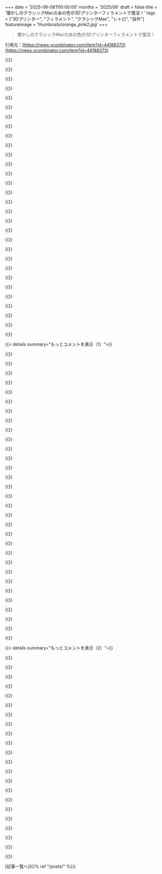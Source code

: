 +++
date = '2025-06-08T00:00:00'
months = '2025/06'
draft = false
title = '懐かしのクラシックMacのあの色が3Dプリンターフィラメントで復活！'
tags = ["3Dプリンター", "フィラメント", "クラシックMac", "レトロ", "自作"]
featureimage = 'thumbnails/orange_pink2.jpg'
+++

> 懐かしのクラシックMacのあの色が3Dプリンターフィラメントで復活！

引用元：[https://news.ycombinator.com/item?id=44188373](https://news.ycombinator.com/item?id=44188373)




{{<matomeQuote body="Keep It Simpleっていう本の序文によると、Appleのデザインを担当したEsslingerは「Snow White」っていう新しい色を提案したんだって。<br>これはApple IIcで初採用されて、その後のApple製品のベースになったらしい。<br>Macintosh SEでやっと導入されたって書いてあるよ。<br>https://arnoldsche.com/en/vergriffen/keep-it-simple/<br>https://archive.org/details/keepitsimpleearl0000essl/" userName="leoc" createdAt="2025/06/09 15:01:19" color="#785bff">}}




{{<matomeQuote body="Esslingerの本は本人談だけど、「Snow White」って色じゃなくてデザイン言語のこととしてよく見るんだよね。<br>Apple IIcで使われたのは「Fog」って色で、後のPlatinumとは違うよ。<br>IIcとIIc Plusの色を比べた画像を見てみて。<br>https://i0.wp.com/lowendmac.com/wp-content/uploads/iic-and-i..." userName="JeremyHerrman" createdAt="2025/06/09 21:02:46" color="#38d3d3">}}




{{<matomeQuote body="ありがとう！<br>Snow White（デザイン言語）とPlatinum（Appleデバイスのプラスチックの色）をなんで間違えるんだろうって不思議に思ってたんだよね。" userName="leakycap" createdAt="2025/06/10 02:33:53" color="">}}




{{<matomeQuote body="PolymakerのPanchroma Matte WhiteもクラシックMacのプラスチックの色にかなり近いよ。<br>記事にフィラメントのリンクがなかったから、代わりにここ貼っとくね。<br>https://polarfilament.com/products/retro-platinum-pla-1kg-1-..." userName="wpm" createdAt="2025/06/09 04:36:06" color="#38d3d3">}}




{{<matomeQuote body="Panchroma Matte WhiteじゃなくてPanchroma Muted Whiteのことだね。<br>AppleのPlatinum色には似てるけど、RGBコードで決めたせいか実際の色はかなり違うよ。<br>それより何より、フィラメントとしては質が悪すぎる。<br>層間接着性が全然なくて、印刷にめっちゃ時間無駄にしたんだ。" userName="zargon" createdAt="2025/06/09 08:04:42" color="#ff5733">}}




{{<matomeQuote body="うん、その通り、Muted Whiteのことだよ。<br>俺の安物のEnder 3クローンだと、そこまで大きな問題はなかったけどね。<br>225℃でベッドは60℃（最初の層の後55℃）で印刷してるよ。<br>Zオフセット以外のトラブルは特にないかな。" userName="wpm" createdAt="2025/06/09 15:35:41" color="">}}




{{<matomeQuote body="ベッドの接着には問題ないんだけど、印刷物がめっちゃもろいんだよ。<br>ちょっとしたことで剥がれちゃう。<br>230℃でファン速度最大20＼%くらいだと層間の接着は少し良くなるけど、その設定だと細かい部分は印刷できないしね。" userName="zargon" createdAt="2025/06/09 19:47:38" color="#785bff">}}




{{<matomeQuote body="https://youtube.com/watch?v=Grd_a4oi7qU<br>これ、すごくクールな動画だよ。<br>クラシックMacみたいなデザインの自作PCで、失われたプロトタイプみたいなんだ。<br>動画ではケースの色を再現するために塗装してたけど、この新しいフィラメントがあれば塗装いらなかったね。" userName="TazeTSchnitzel" createdAt="2025/06/09 10:47:29" color="#45d325">}}




{{<matomeQuote body="いいね！<br>Soulcircuit Piletっていう製品にちょっと似てる感じだね。<br>https://soulscircuit.com/pilet" userName="WillAdams" createdAt="2025/06/09 13:26:48" color="">}}




{{<matomeQuote body="古いMacを動かすための現代ハードは色々あるんだよね。記事のBlueSCSIは俺も使ってて、35年前のSCSIドライブから古いソースを救出したんだ。Mac Portableのバッテリー交換とか、古いMacBookのUSB電源ケーブルとかもあるし、今は3Dプリンターでベゼルとかも作ってる人がいるなんて、マジでクールだね。" userName="JKCalhoun" createdAt="2025/06/09 00:56:25" color="#ff33a1">}}




{{<matomeQuote body="その古いSCSIデバイス、今の機器にフルバックアップしたの？古いSCSIは今のメディアと比べてめっちゃ小さいだろうから、バックアップ後の余った容量はどうしたの？" userName="dylan604" createdAt="2025/06/09 01:15:03" color="">}}




{{<matomeQuote body="そうそう、ドライブは20か40MBだったかな。全部SDカードに移したよ。もし古いシェアウェアゲームのソースコードに興味ある人がいたら、この機会にいくつかディスクイメージ作ったんだ。Basilisk IIみたいな今のMacエミュレーターから使えるよ。ここに一つあるから見てみてね！<br>https://github.com/EngineersNeedArt/SoftDorothy-UnfinishedTa..." userName="JKCalhoun" createdAt="2025/06/09 02:24:22" color="#785bff">}}




{{<matomeQuote body="あのスクリーンショット見たら、GliderとかPararenaが懐かしくなったなー。兄貴と俺、Gliderのスコアでめっちゃ競ってたんだよね。" userName="hoistbypetard" createdAt="2025/06/09 11:01:11" color="">}}




{{<matomeQuote body="めっちゃクールだね！オリジナルのシェアウェアGliderは時間忘れて遊んだなー。Githubリポジトリ読んだら、Dorothy softとKansasの繋がりが納得できたわ。あのロゴ、脳に焼き付いてるんだよね。親の前でゲームやるのいつも緊張したけど、実は親父がGliderめっちゃうまかったんだ（笑）" userName="Kstile" createdAt="2025/06/09 11:07:46" color="">}}




{{<matomeQuote body="これいい感じだね。Soft Dorothyって名前、超久しぶりに聞いたわー。" userName="__del__" createdAt="2025/06/09 06:06:50" color="">}}




{{<matomeQuote body="記事読んで思ったんだけど、このフィラメントの色って3Dプリントしたものを「新品みたい」に見せるための色ってこと？もし壊れた部品を交換したいなら、「30年経って変色したバージョン」も出るのかな、それとも数週間太陽に当てればいい感じになる？（笑）" userName="crazygringo" createdAt="2025/06/09 13:41:25" color="#ff5c5c">}}




{{<matomeQuote body="前のコメントにあった「変色バージョン」についてだけどさ、ジーパンのダメージ加工みたいに、強い光や熱のサイクルで劣化させる工程を挟む必要があるかもね。「1977年のApple IIの色調か、1980年のApple IIIの色調、どっちがいい？」とか聞かれたりして（笑）" userName="bigfatfrock" createdAt="2025/06/09 14:05:47" color="">}}




{{<matomeQuote body="細かいツッコミだけどさ、問題の「Platinum」色は1984年の「Snow White」デザインの一部なんだ（最初は別の色だったけど）。だから、これは1977年とか1980年のApple製品の色を再現するフィラメントとしては違うよ。" userName="wtallis" createdAt="2025/06/09 15:04:19" color="#38d3d3">}}




{{<matomeQuote body="この色合わせた素材が、元と同じように古くなっても変色するとは思えないな。" userName="riskassessment" createdAt="2025/06/09 16:36:36" color="">}}




{{<matomeQuote body="うん、特にこのPLAはABSじゃないし、黄ばみは添加された臭素系難燃剤が原因みたいだよ。" userName="jchw" createdAt="2025/06/09 17:30:08" color="#ff33a1">}}




{{<matomeQuote body="1980年代の古いMacの黄ばみは、初期に喫煙OKの職場で使われてたのが大きな原因だよ。" userName="jameshart" createdAt="2025/06/09 19:39:20" color="">}}




{{<matomeQuote body="でも大丈夫。その場合は拭けば落ちるし、むしろタバコのヤニはUVダメージから保護してくれるから、下のプラスチックは意外と無事かもね。" userName="jchw" createdAt="2025/06/09 19:45:16" color="">}}




{{<matomeQuote body="＞ 数週間太陽に当てとけばいいの？<br>根拠はよく知らないけど、黄ばみがUVで起こるのは窓ガラスがUVスペクトルを偏ってフィルタリングするせいだって聞いたことがあるよ。だから、文字通り太陽光やUV-Cに当てるRetrobrightingが効く理由を部分的に説明できるし、何もせずに黄ばんだプラスチックを太陽に当てとくだけでもある程度効くって言う人もいるね。" userName="jchw" createdAt="2025/06/09 17:27:44" color="#45d325">}}




{{<matomeQuote body="たいていはRetrobrightingを塗って太陽に当てるみたいだね（Retrobrightingは過酸化水素水とほぼ同じだと思うけど）。" userName="wkat4242" createdAt="2025/06/10 04:52:25" color="">}}




{{<matomeQuote body="うん、普通の過酸化水素水で何回かやったことあるよ。でも、そもそも過酸化水素水っているのかな...って思うんだ。効くみたいだけど不明確でさ。Retrobrightingって非科学的でイライラするよね。明らかに効果はあるのに、ムラがひどくて何も結論出せないんだ。努力すればある程度は効くけど、いつ効いていつ効かないかは謎なんだよ（おまけに、パーツを漂白しちゃったのを成功と勘違いする人もいて、さらにややこしい）。" userName="jchw" createdAt="2025/06/10 11:45:26" color="#ff33a1">}}




{{<matomeQuote body="こういう1980年代のオフホワイト系の色、最近また流行ってるよね。2000年代前半は古臭いデザインって思われてたのに、2020年代になってまた”イケてる”感じに。例えば、anthropic.comとかhume.aiとか。" userName="dheera" createdAt="2025/06/09 16:15:40" color="#38d3d3">}}




{{<matomeQuote body="この記事、Jeff Geerlingの得意分野って感じだね。" userName="peteforde" createdAt="2025/06/09 07:16:03" color="">}}




{{<matomeQuote body="元記事に彼、コメントしてるみたいだよ: https://bsky.app/profile/jeffgeerling.com/post/3lqt52wh4ec2t" userName="ThatPlayer" createdAt="2025/06/09 10:56:09" color="">}}




{{<matomeQuote body="へへ、今朝フィラメントが届いたんだ（見た感じはいいけど、今日は包みを開けて印刷する時間はないな）。<br>HNをチェックしたら、この記事を見つけた…あとは歴史だよ :D<br>偶然ってあるもんだね！" userName="geerlingguy" createdAt="2025/06/09 17:31:51" color="">}}




{{<matomeQuote body="最初に思い浮かんだのはこれ！<br>https://www.youtube.com/watch?v=1N5Eqt5AEN8<br>初代Mac Cubeは、僕が初めて触ったPCの中で4番目だったと思うな。<br>TRS80、Commodore、Apple II、Mac Plusの次だね。" userName="Supermancho" createdAt="2025/06/09 15:34:57" color="#ff5c5c">}}




{{< details summary="もっとコメントを表示（1）">}}

{{<matomeQuote body="あの色いいね…<br>でも、タバコのヤニで黄ばんだ色とは違うね。" userName="jbverschoor" createdAt="2025/06/09 14:13:02" color="">}}




{{<matomeQuote body="フィラメントでキーキャップをうまく印刷できた人いる？<br>どんな感じ？" userName="amelius" createdAt="2025/06/09 08:54:39" color="">}}




{{<matomeQuote body="Ender 3なら簡単にできるけど、射出成形のABSプラスチックキャップみたいに気持ちよくはないかな。<br>時間をかけて表面を磨いたり塗装すれば、ずっと良くなるのは確かだけどね。結局は似たようなプラスチックだし。<br>一番の問題は、PLAで印刷すると＋型のスロットがいずれ緩くなって、キーがポロッと外れちゃうことだ。<br>また印刷すればいいだけだけど、正直 annoying だね。<br>Resinプリンターなら、もっと滑らかで細かいディテールが出せるし、プリンターから出したままでもずっと手触りが良いと思う。<br>キー1個分の時間で100個まとめて印刷できるから、セットで早く作れるしね。" userName="ehnto" createdAt="2025/06/09 09:15:11" color="#ff5733">}}




{{<matomeQuote body="僕はPLAのスペースキー（1U）を5年以上使ってるけど、全然問題ないよ。<br>トップを小さいレイヤー高さで印刷したと思う。" userName="Symbiote" createdAt="2025/06/09 10:45:59" color="#ff33a1">}}




{{<matomeQuote body="ありがとう。<br>面に文字（グリフ）を印刷する方法で、何かおすすめある？" userName="amelius" createdAt="2025/06/09 11:03:51" color="">}}




{{<matomeQuote body="それについて、前に動画を見たことがあるよ。<br>https://www.youtube.com/watch?v=96T_fiLV38c<br>たしか、レーザープリンターで（2D）印刷して、紙を溶かして転写シートを作る方法だったと思うな。" userName="delecti" createdAt="2025/06/09 13:04:01" color="#ff5c5c">}}




{{<matomeQuote body="友達のためにいくつか印刷したよ。<br>ちゃんと動くみたいだけど、近くで見ると印刷の「terraced」ステップ（段差）が見えるね。<br>手触りもちょっと rough かも。<br>その気になれば、ABSフィラメントならアセトン蒸気で滑らかにできると思うよ。" userName="chubs" createdAt="2025/06/09 09:10:29" color="#ff33a1">}}




{{<matomeQuote body="なんでPLAなんだろう？<br>PETGの方がずっと特性がいいのに。" userName="_def" createdAt="2025/06/09 09:35:48" color="#45d325">}}




{{<matomeQuote body="PETGは光沢が出ちゃうけど、今回の目的には向かないかもね。" userName="alnwlsn" createdAt="2025/06/09 13:34:42" color="">}}




{{<matomeQuote body="マットなPETGもあるんだよ。例えばこれとかね: https://californiafilament.com/collections/new 。PETGの性能が欲しいけど、光沢は要らないって時に良いんだ。車の中のパーツとかにね。前の人も言ってたけど、PETGで欲しいよね。" userName="manyturtles" createdAt="2025/06/09 16:24:59" color="#ff5733">}}




{{<matomeQuote body="これ、印刷するのが結構大変らしいよ！" userName="tengbretson" createdAt="2025/06/11 20:08:17" color="">}}




{{<matomeQuote body="何度も言うけどさ、もしTim Cookがレトロな見た目の新しいMac（2003年以前のやつ）を出したら、テック界はものすごく盛り上がるだろうね。" userName="lenerdenator" createdAt="2025/06/09 14:20:26" color="">}}




{{<matomeQuote body="最近面白いのが、昔使ってた“ただの機械”だと思ってたMacを、レトロコンピューティングコミュニティの人たちがすごく褒めてるんだ。当時イマイチって言われてたのに、今では大事に修理されてて。<br>これって自分が年取った（61歳だよ！）せいかな、それとも若い世代が古いものを捨てずに大切にしてくれてるのが嬉しいのかな、よく分かんないんだ。" userName="JKCalhoun" createdAt="2025/06/09 01:00:31" color="#ff5733">}}




{{<matomeQuote body="ポイントは「あなたが使ってた」ってことなんだよ。レトロコミュニティは、昔あのマシンを欲しくてたまらなかったけど、手が出せなかった人たちのためのものなんだ。そして今、彼らは中年になってお金も持ってるってわけ。" userName="bombcar" createdAt="2025/06/09 01:54:18" color="#ff33a1">}}




{{<matomeQuote body="そんな単純じゃないと思うな。昔使ってた人にはただの古い機械に見えるかもね。でも、レトロコンピューティングを趣味にするのは歴史家とか考古学者みたいなんだ。 endless な発見があるし、古いハードウェアを restoring するのは art だよ。当時欲しがれる歳じゃなかったり、生まれてなかった人もいるんだ。<br>いつか、これらのマシンを使った人たちはみんな死んじゃう。残るのはマシンだけ。その記憶の中で動かし続ける人たちは blessed だね。" userName="deadbabe" createdAt="2025/06/09 02:08:48" color="#ff5733">}}




{{<matomeQuote body="実はもっと深いんだ。今の知識があれば、ヴィンテージコンピューターで色々なことができる。芸術作品を作る道具みたいだよ。Commodore 64のマニュアルを見てみて。AssemblyとかBASICがそんな難しくなく学べるってすぐ分かるから。<br>https://www.commodore.ca/manuals/c64_programmers_reference/c...<br>このマシンはexperimentationに完全に open だ。memoryのどこにでも write できるし、チップ交換も簡単。ハードもソフトもmalleableで、locked-downされた複雑なblack boxじゃないんだ。" userName="bandoti" createdAt="2025/06/09 12:57:26" color="#ff33a1">}}




{{<matomeQuote body="それはハードウェアの二次的な魅力だね。オリジナルじゃなくて、再構築版とか使えるようにしたやつから来るんだ。若い人たちがハードウェアにexcitementを感じるのはそっちかな。ソフトウェアはemulatorで誰でも使えるからね。" userName="bombcar" createdAt="2025/06/09 13:31:08" color="#ff5733">}}




{{<matomeQuote body="車でも同じことが起こるんだよ。普通の車が急に人気になって中古価格が上がるってね。もう性能的には全然上回られてるのにさ。それは、16歳でお金がなくて買えなかった人たちが、大人になってお金を持って買えるようになったからなんだ。良い状態の車は scarcity だしね。" userName="ehnto" createdAt="2025/06/09 03:22:27" color="">}}




{{<matomeQuote body="収集してるレトロPCは、当時使ってたMac SEやMac LCが多くて、憧れてたQuadraやPower Macじゃないんだよね。" userName="icehawk" createdAt="2025/06/09 05:04:47" color="">}}




{{<matomeQuote body="僕はKIM-1に情熱を燃やしてるんだ。若い頃本で見て、高くて買えなかった思い出があるからかも。<br>でも、そのシンプルさや6502アセンブリを学ぶのが好きなんだ。当時のKIM-1は今じゃもっと高いけど、自作レプリカもあるよ。あのシンプルさがいいんだよね。" userName="JKCalhoun" createdAt="2025/06/09 02:48:53" color="#ff5733">}}




{{<matomeQuote body="最近はハードよりGUIとかソフトウェアに興味があるんだ。クラシックMacのシンプルさが懐かしいし、昔プログラミングしようとしてた時の考えも今なら少しわかる。<br>ハードは場所取るし高いからね。" userName="bigpeopleareold" createdAt="2025/06/09 13:35:02" color="">}}




{{<matomeQuote body="エミュレーターはすごく優秀だよ。開発環境もちゃんと動くし、ファイル共有を使えばモダンなIDEで古いMac OSの開発もできるんだ。" userName="bombcar" createdAt="2025/06/09 13:47:15" color="#ff33a1">}}




{{<matomeQuote body="僕はすごく小さい頃に使ってたから、心の中に特別な場所があるんだ。" userName="qoez" createdAt="2025/06/09 12:05:37" color="">}}




{{<matomeQuote body="お金の件はわかるけど、 middle-aged ってより30代の趣味って感じかな。<br>Vogons 見たけど、センスない人多い印象だったよ。当時のPCやMacは正直ひどいの多かったしね。<br>今なら、あの頃の最高のやつを選んで楽しめるのがいいよね。" userName="flomo" createdAt="2025/06/09 03:54:00" color="">}}




{{<matomeQuote body="レトロ好きは古いマシンを普段使いしない。Macintosh LC III で税務申告なんてしないよね。みんな新しいPCを持ってる！<br>だから、古いPCを違う視点で見れるんだ。ダメなマシンでも、その欠点や不評だった歴史ごと好きになる。<br>結局、彼らはコレクターだから、良いも悪いも集めるんだね。" userName="philistine" createdAt="2025/06/09 12:43:15" color="#38d3d3">}}




{{<matomeQuote body="1971年のFord Thunderbird でドライブ中、故障でヘッドライトが開かなくなったとする。<br>1977年なら夜道で困る最悪の事態だ。<br>でも2025年なら「クラシックカーの魅力」になる。「困る」じゃなく「ユニークで愛おしいクセ」って思うかもね。" userName="wincy" createdAt="2025/06/09 14:41:58" color="#38d3d3">}}




{{<matomeQuote body="言いたかったことをすごく分かりやすく説明してくれたね！" userName="philistine" createdAt="2025/06/10 03:33:41" color="">}}




{{<matomeQuote body="うん、ちょっとわかるよ。<br>僕は4MB RAMの386持ってたけど、全然懐かしくないんだ。むしろ全部制限だらけで、早く新しいの欲しかった。<br>当時のベージュも嫌いだったし。<br>YouTubeとか見てると、多くのレトロ体験は、普通の人たちが経験したのとは違う気がする。<br>当時「ドリームマシン」だったようなのを再現したり、最高のスペックにしたり、フロッピーエミュレーターとか非現実的なことやってる感じだね。" userName="dale_glass" createdAt="2025/06/09 12:38:33" color="#ff5c5c">}}




{{<matomeQuote body="＞I had a 386 with 4MB RAM and am not the least nostalgic about it. In fact damn near everything about that machine was limiting and something I couldn’t wait to replace with something newer.It is difficult to be nostalgic about the machines lacking, for want of a better term, a soul. PC compatibles are as soulless as it gets. Quite soon after introduction, they became part of the endless treadmill of faster CPU - more memory - better graphics - larger HDDs. (That doesn’t stop people being nostalgic about software running on PCs, again with that same basic characteristic.)" userName="inejge" createdAt="2025/06/09 13:33:13" color="">}}




{{<matomeQuote body="俺は逆に変わった 286 clone に懐かしさ感じるんだよねー。9インチ mono screen、40Mb HDD の超小型で、Cをこれで覚えた。shrink-dink みたいでさ。28.8k modem もつけて BBS に繋げてたなー。これって tied an onion to my belt な話かも。" userName="flir" createdAt="2025/06/09 15:06:54" color="">}}

{{</details>}}




{{< details summary="もっとコメントを表示（2）">}}

{{<matomeQuote body="俺も 486、Pentium 世代には nostalgic じゃ ないな。今の PC に近すぎ。emulator で十分だし。ノスタルジー感じるのは 80年代 mid-late の machine。 schematics とか見て tinker するの楽しいんだ。Tandy 1000 TL で DOS 5 と Deskmate 動かしたり、Tandy ROM drives 用に DOS driver 書いたりしたよ。この repo 見て https://github.com/dfelliott/tandy1000-romdrive<br> floppy を読むのも Greaseweazle でできるし、 Gotek で実機っぽく遊んでる。やっぱり emulation とは違うんだよね。" userName="dfe" createdAt="2025/06/11 23:14:18" color="#ff33a1">}}




{{<matomeQuote body="keyboard community の IBM keyboard 好きと似てるかも。90年代 mid-late は誰も要らなかった Model M が、今は超高いし、 https://www.pckeyboard.com/page/SFNT みたいな会社までできてる。俺も好きだけど、あの値段は出さないなー。" userName="donatj" createdAt="2025/06/09 11:59:19" color="#ff33a1">}}




{{<matomeQuote body="今の若い子にもあの「wow」感あるのかな？俺たちは computer がなかった頃を知ってるからこそ、あの感動があったけど。今は新しい device 見ても「wow」ってならないんだよね。速くなったり小さくなったりしてるだけで。昔はマジで sock roll up and down な瞬間があったのに。今は computer でできないことなんてある？" userName="dylan604" createdAt="2025/06/09 01:13:40" color="">}}




{{<matomeQuote body="俺にとっての「wow」は 1996年の Mac tower (w/internal 28k modem) だったなー。7歳の時で、家で初めての computer で CD player も兼ねてた。それまで VCR と TV しか なかったから、衝撃的で lifelong obsession に繋がったんだ。" userName="cosmic_cheese" createdAt="2025/06/09 02:02:32" color="">}}




{{<matomeQuote body="俺が computer を覚えたのは pre-XP の 90年代 machine。古い PC を分解しても誰も何も言わない。あの頃の machine で「getting something to work」する感じが今も好きで retrocomputing やってる。 internet や phone が子供の頃からあったとしても、関係ないんだ。" userName="alnwlsn" createdAt="2025/06/09 13:30:25" color="">}}




{{<matomeQuote body="俺は少し年下だけど、同じ現象わかるな。80-90年代の evolution と関係あるかも。昔は UNIX workstation とか LISP machine とか ないとできないことあるって思ってた。今は surplus computing power も cheap peripherals もあるのに、昔の essence が失われたか、ツールあっても何していいかわからないか、 distracted か。楽器の世界も一緒だね。" userName="fidotron" createdAt="2025/06/09 12:02:36" color="#38d3d3">}}




{{<matomeQuote body="nostalgic かどうかは、その computer に出会った年齢に関係するかも。俺は 18過ぎた machine には愛着ないなー。10歳の時の Compaq Presario 5030 は見るだけでワクワクする。 bog standard な PC clone だけど、俺にとって初の internet connection で identity に繋がったんだ。みんな 10歳くらいの頃の物には同じ気持ちになるかな？" userName="tinco" createdAt="2025/06/09 14:38:17" color="#785bff">}}




{{<matomeQuote body="料理とか dance、mountain biking、snowboarding、hiking、painting、music、gardening… endless list の趣味とか passionate なことってあるじゃん？彼らにとっては old computer hardware がそれなんだ。俺は違うけど、楽しんでるの知ると happy になるよ。" userName="testing22321" createdAt="2025/06/09 18:26:16" color="">}}




{{<matomeQuote body="昔はこういうのって高くて買えなかったよね。ネオジオみたいに、今になってやっと手に入れられるから欲しいって人、まだたくさんいるんだよ。" userName="nemo44x" createdAt="2025/06/09 13:50:18" color="">}}




{{<matomeQuote body="一部の人にとっては、昔computersって特別だったんだよね。" userName="Ezhik" createdAt="2025/06/09 14:00:57" color="">}}




{{<matomeQuote body="そういう趣味ってたくさんあるよね。絶版漫画とかsports memorabiliaとかold militariaとか…。何が楽しいかって？趣味があること、communityに入ることの喜びだよ。モノ自体が使えるかどうかってことじゃないんだ。" userName="steamrolled" createdAt="2025/06/09 05:14:17" color="#45d325">}}




{{<matomeQuote body="もしWozがまだAppleにいたら、Appleがやってるmakerspacesがあって、Apple brandedの3d printersとか夢みたいなfilamentがいっぱいあっただろうな。JobsはAppleを閉鎖的でanti-consumerなappliance factoryに変えちゃったのが残念。" userName="amelius" createdAt="2025/06/09 12:09:22" color="">}}




{{<matomeQuote body="もしJobsがあんな風にAppleに戻って経営しなかったら、今頃Appleはなくなってた可能性が高いよ。破滅に向かってたんだからね。これが俺の見方。" userName="millerm" createdAt="2025/06/09 12:51:11" color="">}}




{{<matomeQuote body="どっちも合ってるんじゃないかな。それに、Microsoftが1億5000万ドル出してAppleを救ったんだぜ。<br>https://www.cnbc.com/2017/08/29/steve-jobs-and-bill-gates-wh..." userName="amelius" createdAt="2025/06/09 13:37:23" color="">}}




{{<matomeQuote body="単純化しすぎだよ。あの金がAppleに入った頃には、もう会社維持には必要なかったんだ。Jobsが部門を閉鎖して財務を立て直してたからね。あの取引がAppleを救ったのは、MicrosoftがMacにOfficeとIEを出すって約束したから。それでみんな安心してMacを買い続けたんだ。5年後にはiPodが出て、MicrosoftはもうMacから離れられなくなったってわけ。" userName="philistine" createdAt="2025/06/11 00:27:10" color="#ff33a1">}}




{{<matomeQuote body="昔のApril Fool’sでhackadayにこんな記事があったの思い出した。<br>https://hackaday.com/2016/04/01/apple-introduces-their-answe..." userName="alnwlsn" createdAt="2025/06/09 20:22:47" color="#ff5c5c">}}




{{<matomeQuote body="俺のmakerspaceに来て、うちにあるfilamentで何でもprintしていきなよ！non-branded printersだけどさ！" userName="thenthenthen" createdAt="2025/06/09 17:13:23" color="">}}




{{<matomeQuote body="あのboring locked-down anti-consumer appliance factoryが、今や3兆ドル企業だよ。もしAppleがdiversifiedしすぎてたら、ここまで成功したか分からないけどね。" userName="chakintosh" createdAt="2025/06/09 14:16:53" color="">}}




{{<matomeQuote body="まあ、彼はここに資金は出したけどね：https://www.thetech.org/education/" userName="msgilligan" createdAt="2025/06/09 13:57:04" color="">}}




{{<matomeQuote body="色をスキャンしてペンキ屋で混ぜてもらえばいいんじゃないの？" userName="PunchyHamster" createdAt="2025/06/09 09:12:22" color="">}}




{{<matomeQuote body="ペンキにするのは問題じゃないんだ。でもオリジナルの多くは経年劣化で色が変わってるから、合わせるのが大変なんだよ。それにプラスチックがもろいから、交換したいなら3Dプリンターで印刷する必要がある。その時に塗装しない方が楽でしょ。" userName="Milner08" createdAt="2025/06/09 11:43:35" color="#38d3d3">}}

{{</details>}}



[記事一覧へ]({{% ref "/posts/" %}})
